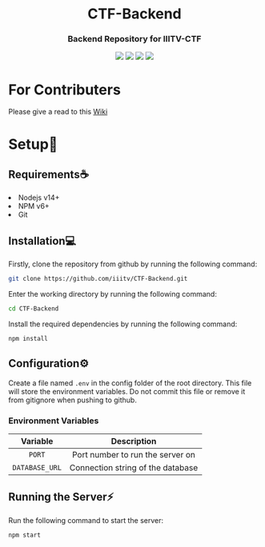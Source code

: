 <h1 align="center">CTF-Backend</h1>
<h3 align="center">Backend Repository for IIITV-CTF</h3>
<p align="center">
<a href="https://github.com/iiitv/CTF-Backend/issues"><img src="https://img.shields.io/github/issues/iiitv/CTF-Backend?style=for-the-badge"></a> <img src="https://img.shields.io/github/repo-size/iiitv/CTF-Backend?style=for-the-badge">
<img src="https://img.shields.io/github/license/iiitv/CTF-Backend?style=for-the-badge">
<img src="https://img.shields.io/github/forks/iiitv/CTF-Backend?style=for-the-badge">
</p>

# For Contributers
Please give a read to this <a href="https://github.com/iiitv/CTF-Backend/wiki">Wiki</a>


# Setup📝

## Requirements☕

<li>Nodejs v14+</li>
<li>NPM v6+</li>
<li>Git</li>

## Installation💻
Firstly, clone the repository from github by running the following command:<br>
```sh
git clone https://github.com/iiitv/CTF-Backend.git
```

Enter the working directory by running the following command:
```sh
cd CTF-Backend
```

Install the required dependencies by running the following command:
```sh
npm install
```

## Configuration⚙️

Create a file named ``.env`` in the config folder of the root directory. This file will store the environment variables. Do not commit this file or remove it from gitignore when pushing to github.

### Environment Variables

| Variable | Description |
| :------: | :----------: |
| ``PORT`` | Port number to run the server on |
| ``DATABASE_URL`` | Connection string of the database |

## Running the Server⚡

Run the following command to start the server:
```sh
npm start
```

